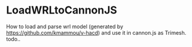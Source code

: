 # LoadWRLtoCannonJS
How to load and parse wrl model (generated by https://github.com/kmammou/v-hacd) and use it in cannon.js as Trimesh.
todo..

